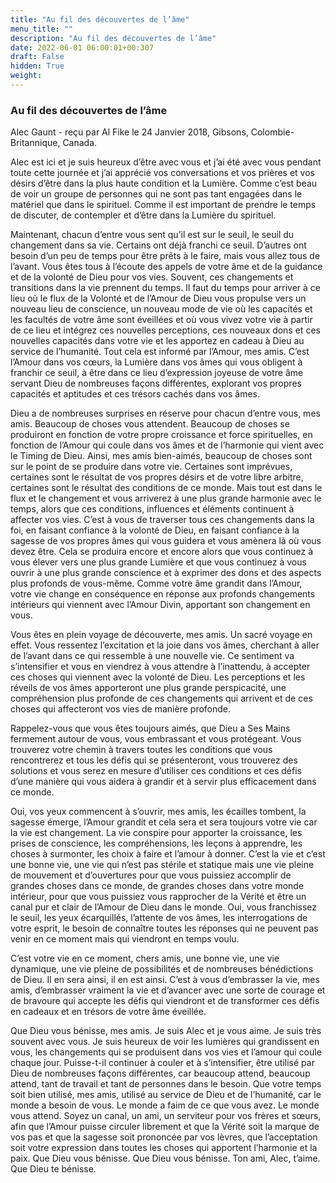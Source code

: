 ```yaml
---
title: "Au fil des découvertes de l’âme"
menu_title: ""
description: "Au fil des découvertes de l’âme"
date: 2022-06-01 06:00:01+00:307
draft: False
hidden: True
weight:
---
```

### Au fil des découvertes de l’âme

Alec Gaunt - reçu par Al Fike le 24 Janvier 2018, Gibsons, Colombie-Britannique, Canada.

Alec est ici et je suis heureux d’être avec vous et j’ai été avec vous pendant toute cette journée et j’ai apprécié vos conversations et vos prières et vos désirs d’être dans la plus haute condition et la Lumière. Comme c’est beau de voir un groupe de personnes qui ne sont pas tant engagées dans le matériel que dans le spirituel. Comme il est important de prendre le temps de discuter, de contempler et d’être dans la Lumière du spirituel.

Maintenant, chacun d’entre vous sent qu’il est sur le seuil, le seuil du changement dans sa vie. Certains ont déjà franchi ce seuil. D’autres ont besoin d’un peu de temps pour être prêts à le faire, mais vous allez tous de l’avant. Vous êtes tous à l’écoute des appels de votre âme et de la guidance et de la volonté de Dieu pour vos vies. Souvent, ces changements et transitions dans la vie prennent du temps. Il faut du temps pour arriver à ce lieu où le flux de la Volonté et de l’Amour de Dieu vous propulse vers un nouveau lieu de conscience, un nouveau mode de vie où les capacités et les facultés de votre âme sont éveillées et où vous vivez votre vie à partir de ce lieu et intégrez ces nouvelles perceptions, ces nouveaux dons et ces nouvelles capacités dans votre vie et les apportez en cadeau à Dieu au service de l’humanité. Tout cela est informé par l’Amour, mes amis. C’est l’Amour dans vos cœurs, la Lumière dans vos âmes qui vous obligent à franchir ce seuil, à être dans ce lieu d’expression joyeuse de votre âme servant Dieu de nombreuses façons différentes, explorant vos propres capacités et aptitudes et ces trésors cachés dans vos âmes.

Dieu a de nombreuses surprises en réserve pour chacun d’entre vous, mes amis. Beaucoup de choses vous attendent. Beaucoup de choses se produiront en fonction de votre propre croissance et force spirituelles, en fonction de l’Amour qui coule dans vos âmes et de l’harmonie qui vient avec le Timing de Dieu. Ainsi, mes amis bien-aimés, beaucoup de choses sont sur le point de se produire dans votre vie. Certaines sont imprévues, certaines sont le résultat de vos propres désirs et de votre libre arbitre, certaines sont le résultat des conditions de ce monde. Mais tout est dans le flux et le changement et vous arriverez à une plus grande harmonie avec le temps, alors que ces conditions, influences et éléments continuent à affecter vos vies. C’est à vous de traverser tous ces changements dans la foi, en faisant confiance à la volonté de Dieu, en faisant confiance à la sagesse de vos propres âmes qui vous guidera et vous amènera là où vous devez être. Cela se produira encore et encore alors que vous continuez à vous élever vers une plus grande Lumière et que vous continuez à vous ouvrir à une plus grande conscience et à exprimer des dons et des aspects plus profonds de vous-même. Comme votre âme grandit dans l’Amour, votre vie change en conséquence en réponse aux profonds changements intérieurs qui viennent avec l’Amour Divin, apportant son changement en vous.

Vous êtes en plein voyage de découverte, mes amis. Un sacré voyage en effet. Vous ressentez l’excitation et la joie dans vos âmes, cherchant à aller de l’avant dans ce qui ressemble à une nouvelle vie. Ce sentiment va s’intensifier et vous en viendrez à vous attendre à l’inattendu, à accepter ces choses qui viennent avec la volonté de Dieu. Les perceptions et les réveils de vos âmes apporteront une plus grande perspicacité, une compréhension plus profonde de ces changements qui arrivent et de ces choses qui affecteront vos vies de manière profonde.

Rappelez-vous que vous êtes toujours aimés, que Dieu a Ses Mains fermement autour de vous, vous embrassant et vous protégeant. Vous trouverez votre chemin à travers toutes les conditions que vous rencontrerez et tous les défis qui se présenteront, vous trouverez des solutions et vous serez en mesure d’utiliser ces conditions et ces défis d’une manière qui vous aidera à grandir et à servir plus efficacement dans ce monde.

Oui, vos yeux commencent à s’ouvrir, mes amis, les écailles tombent, la sagesse émerge, l’Amour grandit et cela sera et sera toujours votre vie car la vie est changement. La vie conspire pour apporter la croissance, les prises de conscience, les compréhensions, les leçons à apprendre, les choses à surmonter, les choix à faire et l’amour à donner. C’est la vie et c’est une bonne vie, une vie qui n’est pas stérile et statique mais une vie pleine de mouvement et d’ouvertures pour que vous puissiez accomplir de grandes choses dans ce monde, de grandes choses dans votre monde intérieur, pour que vous puissiez vous rapprocher de la Vérité et être un canal pur et clair de l’Amour de Dieu dans le monde. Oui, vous franchissez le seuil, les yeux écarquillés, l’attente de vos âmes, les interrogations de votre esprit, le besoin de connaître toutes les réponses qui ne peuvent pas venir en ce moment mais qui viendront en temps voulu.

C’est votre vie en ce moment, chers amis, une bonne vie, une vie dynamique, une vie pleine de possibilités et de nombreuses bénédictions de Dieu. Il en sera ainsi, il en est ainsi. C’est à vous d’embrasser la vie, mes amis, d’embrasser vraiment la vie et d’avancer avec une sorte de courage et de bravoure qui accepte les défis qui viendront et de transformer ces défis en cadeaux et en trésors de votre âme éveillée.

Que Dieu vous bénisse, mes amis. Je suis Alec et je vous aime. Je suis très souvent avec vous. Je suis heureux de voir les lumières qui grandissent en vous, les changements qui se produisent dans vos vies et l’amour qui coule chaque jour. Puisse-t-il continuer à couler et à s’intensifier, être utilisé par Dieu de nombreuses façons différentes, car beaucoup attend, beaucoup attend, tant de travail et tant de personnes dans le besoin. Que votre temps soit bien utilisé, mes amis, utilisé au service de Dieu et de l’humanité, car le monde a besoin de vous. Le monde a faim de ce que vous avez. Le monde vous attend. Soyez un canal, un ami, un serviteur pour vos frères et sœurs, afin que l’Amour puisse circuler librement et que la Vérité soit la marque de vos pas et que la sagesse soit prononcée par vos lèvres, que l’acceptation soit votre expression dans toutes les choses qui apportent l’harmonie et la paix. Que Dieu vous bénisse. Que Dieu vous bénisse. Ton ami, Alec, t’aime. Que Dieu te bénisse.
